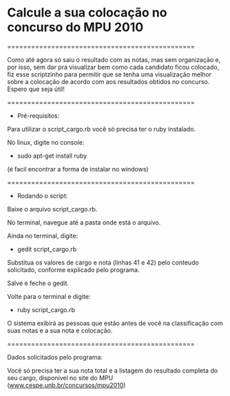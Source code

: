 Calcule a sua colocação no concurso do MPU 2010
===============================================

===============================================

Como até agora só saiu o resultado com as notas, mas sem organização e, por isso, sem dar pra visualizar bem como cada candidato ficou colocado, fiz esse scriptzinho para permitir que se tenha uma visualização melhor sobre a colocação de acordo com aos resultados obtidos no concurso.
Espero que seja útil!

===============================================

* Pré-requisitos:

Para utilizar o script_cargo.rb você só precisa ter o ruby instalado.

No linux, digite no console:

- sudo apt-get install ruby

(é facil encontrar a forma de instalar no windows)

===============================================

* Rodando o script:

Baixe o arquivo script_cargo.rb.

No terminal, navegue até a pasta onde está o arquivo.

Ainda no terminal, digite:

- gedit script_cargo.rb

Substitua os valores de cargo e nota (linhas 41 e 42) pelo conteudo solicitado, conforme explicado pelo programa.

Salve e feche o gedit.

Volte para o terminal e digite:

- ruby script_cargo.rb

O sistema exibirá as pessoas que estão antes de você na classificação com suas notas e a sua nota e colocação.

===============================================

Dados solicitados pelo programa:

Vocẽ só precisa ter a sua nota total e a listagem do resultado completa do seu cargo, disponível no site do MPU (www.cespe.unb.br/concursos/mpu2010)

